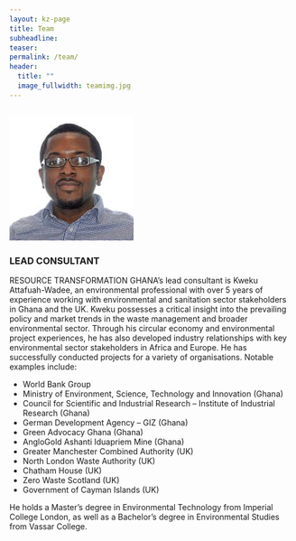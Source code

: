 ```yaml
---
layout: kz-page
title: Team
subheadline:
teaser:
permalink: /team/
header:
  title: ""
  image_fullwidth: teamimg.jpg
---
```



<hr style="height:1px; visibility:hidden;" />
<div class="row">
  <div>
    <div class="medium-4 columns frontpage-widget">
      <a href="https://www.linkedin.com/in/kweku-attafuah-wadee-97328460/"><img src="/images/Profile_Picture.jpg" alt="" ></a>
    </div>
  </div>
</div>

### LEAD CONSULTANT
RESOURCE TRANSFORMATION GHANA’s lead consultant is Kweku Attafuah-Wadee, an environmental professional with over 5 years of experience working with environmental and sanitation sector stakeholders in Ghana and the UK. Kweku possesses a critical insight into the prevailing policy and market trends in the waste management and broader environmental sector. Through his circular economy and environmental project experiences, he has also developed industry relationships with key environmental sector stakeholders in Africa and Europe.
He has successfully conducted projects for a variety of organisations. Notable examples include:
* World Bank Group
* Ministry of Environment, Science, Technology and Innovation (Ghana)
* Council for Scientific and Industrial Research – Institute of Industrial Research (Ghana)
* German Development Agency – GIZ (Ghana)
* Green Advocacy Ghana (Ghana)
* AngloGold Ashanti Iduapriem Mine (Ghana)
* Greater Manchester Combined Authority (UK)
* North London Waste Authority (UK)
* Chatham House (UK)
* Zero Waste Scotland (UK)
* Government of Cayman Islands (UK)

He holds a Master’s degree in Environmental Technology from Imperial College London, as well as a Bachelor’s degree in Environmental Studies from Vassar College.
